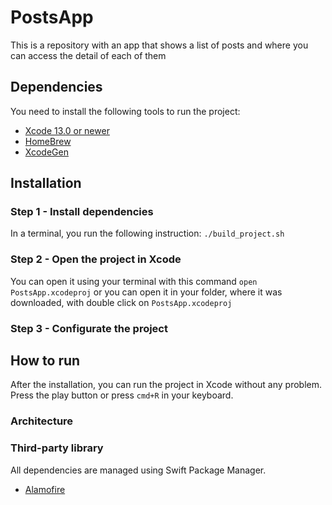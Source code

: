 # PostsApp
This is a repository with an app that shows a list of posts and where you can access the detail of each of them

## Dependencies
You need to install the following tools to run the project:
- [Xcode 13.0 or newer](https://developer.apple.com/download)
- [HomeBrew](https://brew.sh/)
- [XcodeGen](https://github.com/yonaskolb/XcodeGen#installing)

## Installation

### Step 1 - Install dependencies
In a terminal, you run the following instruction: `./build_project.sh` 

### Step 2 - Open the project in Xcode
You can open it using your terminal with this command `open PostsApp.xcodeproj` or you can open it in your folder, where it was downloaded, with double click on `PostsApp.xcodeproj`

### Step 3 - Configurate the project


## How to run
After the installation, you can run the project in Xcode without any problem. Press the play button or press `cmd+R` in your keyboard.

### Architecture

### Third-party library
All dependencies are managed using Swift Package Manager.

- [Alamofire](https://github.com/Alamofire/Alamofire)